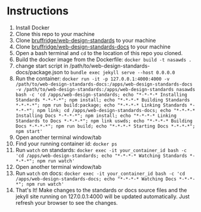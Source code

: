 # Instructions

1. Install Docker
2. Clone this repo to your machine
3. Clone [bruffridge/web-design-standards](https://github.com/bruffridge/web-design-standards) to your machine
4. Clone [bruffridge/web-design-standards-docs](https://github.com/bruffridge/web-design-standards-docs) to your machine
5. Open a bash terminal and `cd` to the location of this repo you cloned.
6. Build the docker image from the Dockerfile: `docker build -t nasawds .`
7. change start script in /path/to/web-design-standards-docs/package.json to `bundle exec jekyll serve --host 0.0.0.0`
8. Run the container: `docker run -it -p 127.0.0.1:4000:4000 -v /path/to/web-design-standards-docs:/apps/web-design-standards-docs -v /path/to/web-design-standards:/apps/web-design-standards nasawds bash -c 'cd /apps/web-design-standards; echo "*-*-*-* Installing Standards *-*-*-*"; npm install; echo "*-*-*-* Building Standards *-*-*-*"; npm run build:package; echo "*-*-*-* Linking Standards *-*-*-*"; npm link; cd /apps/web-design-standards-docs; echo "*-*-*-* Installing Docs *-*-*-*"; npm install; echo "*-*-*-* Linking Standards to Docs *-*-*-*"; npm link uswds; echo "*-*-*-* Building Docs *-*-*-*"; npm run build; echo "*-*-*-* Starting Docs *-*-*-*"; npm start'`
9. Open another terminal window/tab
10. Find your running container id: `docker ps`
11. Run `watch` on standards: `docker exec -it your_container_id bash -c 'cd /apps/web-design-standards; echo "*-*-*-* Watching Standards *-*-*-*"; npm run watch'`
12. Open another terminal window/tab
13. Run `watch` on docs: `docker exec -it your_container_id bash -c 'cd /apps/web-design-standards-docs; echo "*-*-*-* Watching Docs *-*-*-*"; npm run watch'`
14. That's It! Make changes to the standards or docs source files and the jekyll site running on 127.0.0.1:4000 will be updated automatically. Just refresh your browser to see the changes.
